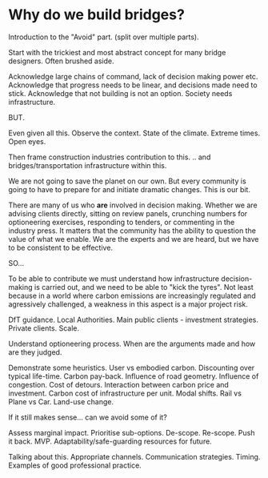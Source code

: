 # Why do we build bridges?

Introduction to the "Avoid" part. (split over multiple parts).

Start with the trickiest and most abstract concept for many bridge designers. Often brushed aside.

Acknowledge large chains of command, lack of decision making power etc. Acknowledge that progress needs to be linear, and decisions made need to stick. Acknowledge that not building is not an option. Society needs infrastructure.

BUT.

Even given all this. Observe the context.
State of the climate. Extreme times. Open eyes.

Then frame construction industries contribution to this.
.. and bridges/transportation infrastructure within this.

We are not going to save the planet on our own. But every community is going to have to prepare for and initiate dramatic changes. This is our bit.

There are many of us who **are** involved in decision making. Whether we are advising clients directly, sitting on review panels, crunching numbers for optioneering exercises, responding to tenders, or commenting in the industry press. It matters that the community has the ability to question the value of what we enable. We are the experts and we are heard, but we have to be consistent to be effective.

SO...

To be able to contribute we must understand how infrastructure decision-making is carried out, and we need to be able to "kick the tyres". Not least because in a world where carbon emissions are increasingly regulated and agressively challenged, a weakness in this aspect is a major project risk.

DfT guidance. Local Authorities. Main public clients - investment strategies. Private clients. Scale.

Understand optioneering process. When are the arguments made and how are they judged.

Demonstrate some heuristics.
User vs embodied carbon. Discounting over typical life-time. Carbon pay-back.
Influence of road geometry.
Influence of congestion.
Cost of detours.
Interaction between carbon price and investment.
Carbon cost of infrastructure per unit.
Modal shifts. Rail vs Plane vs Car.
Land-use change.

If it still makes sense... can we avoid some of it?

Assess marginal impact. Prioritise sub-options.
De-scope. Re-scope.
Push it back.
MVP.
Adaptability/safe-guarding resources for future.

Talking about this. Appropriate channels. Communication strategies. Timing. Examples of good professional practice.


